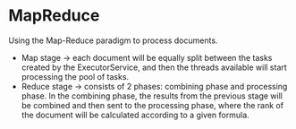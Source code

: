 # MapReduce
Using the Map-Reduce paradigm to process documents. 
* Map stage -> each document will be equally split between the tasks created by the ExecutorService, and then the threads available will start processing the pool of tasks. 
* Reduce stage -> consists of 2 phases: combining phase and processing phase. In the combining phase, the results from the previous stage will be combined and then sent to the processing phase, where the rank of the document will be calculated according to a given formula.

